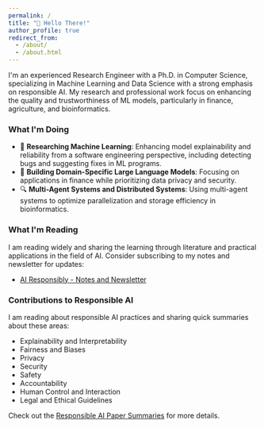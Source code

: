 ```yaml
---
permalink: /
title: "👋 Hello There!"
author_profile: true
redirect_from: 
  - /about/
  - /about.html
---
```


I'm an experienced Research Engineer with a Ph.D. in Computer Science, specializing in Machine Learning and Data Science with a strong emphasis on responsible AI. My research and professional work focus on enhancing the quality and trustworthiness of ML models, particularly in finance, agriculture, and bioinformatics.

### What I'm Doing
- 🔭 **Researching Machine Learning**: Enhancing model explainability and reliability from a software engineering perspective, including detecting bugs and suggesting fixes in ML programs.
- 💬 **Building Domain-Specific Large Language Models**: Focusing on applications in finance while prioritizing data privacy and security.
- 🔍 **Multi-Agent Systems and Distributed Systems**: Using multi-agent systems to optimize parallelization and storage efficiency in bioinformatics.


### What I'm Reading
I am reading widely and sharing the learning through literature and practical applications in the field of AI. Consider subscribing to my notes and newsletter for updates:
- [AI Responsibly - Notes and Newsletter](https://airesponsibly.substack.com/)

### Contributions to Responsible AI
I am reading about responsible AI practices and sharing quick summaries about these areas:

- Explainability and Interpretability
- Fairness and Biases
- Privacy
- Security
- Safety
- Accountability
- Human Control and Interaction
- Legal and Ethical Guidelines
  
Check out the [Responsible AI Paper Summaries](https://github.com/AIResponsibly/PaperSummaries) for more details.

  
<!-- 
Feel free to connect with me on:
- [LinkedIn](your-linkedin-url)
- [GitHub](your-github-url)
- [Twitter](your-twitter-url) -->
